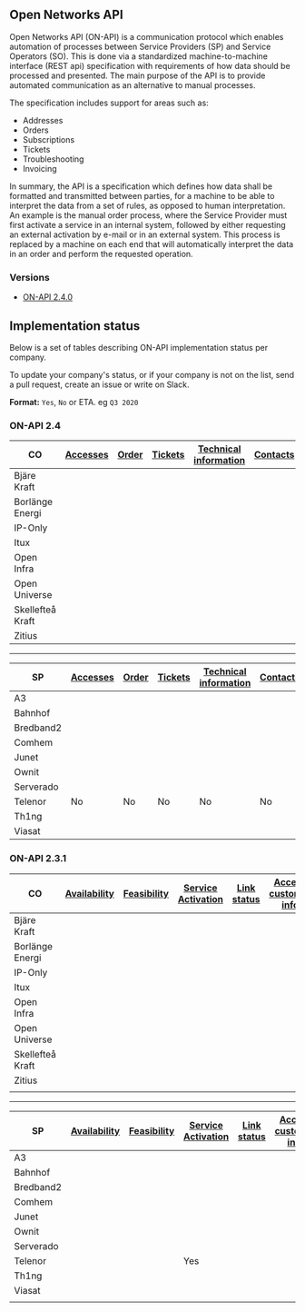 ## Open Networks API

Open Networks API (ON-API) is a communication protocol which enables automation of processes between Service Providers (SP) and Service Operators (SO).
This is done via a standardized machine-to-machine interface (REST api) specification with requirements of how data should be processed and presented.
The main purpose of the API is to provide automated communication as an alternative to manual processes. 

The specification includes support for areas such as:

- Addresses
- Orders
- Subscriptions
- Tickets
- Troubleshooting
- Invoicing

In summary, the API is a specification which defines how data shall be formatted and transmitted between parties, for a machine to be able to interpret the data from a set of rules, as opposed to human interpretation.  
An example is the manual order process, where the Service Provider must first activate a service in an internal system, followed by either requesting an external activation by e-mail or in an external system. This process is replaced by a machine on each end that will automatically interpret the data in an order and perform the requested operation.

### Versions

- [ON-API 2.4.0](2.4.0)


## Implementation status

Below is a set of tables describing ON-API implementation status per company.

To update your company's status, or if your company is not on the list, send a pull request, create an issue or write on Slack.

**Format:** `Yes`, `No` or ETA. eg `Q3 2020`


### ON-API 2.4

| CO | [Accesses](2.4.0/spec/accesses.md) | [Order](2.4.0/spec/orders.md) | [Tickets](2.4.0/spec/tickets.md) | [Technical information](2.4.0/spec/technical_info.md) | [Contacts](2.4.0/spec/contacts.md) | [Subscriptions](2.4.0/spec/subscriptions.md) | [Invoice Specification](2.4.0/spec/invoice_specification.md)
|-|-|-|-|-|-|-|-|
|Bjäre Kraft| | | | | | | |
|Borlänge Energi| | | | | | | |
|IP-Only| | | | | | | |
|Itux| | | | | | | |
|Open Infra| | | | | | | |
|Open Universe| | | | | | | |
|Skellefteå Kraft| | | | | | | |
|Zitius| | | | | | | |

---

| SP | [Accesses](2.4.0/spec/accesses.md) | [Order](2.4.0/spec/orders.md) | [Tickets](2.4.0/spec/tickets.md) | [Technical information](2.4.0/spec/technical_info.md) | [Contacts](2.4.0/spec/contacts.md) | [Subscriptions](2.4.0/spec/subscriptions.md) | [Invoice Specification](2.4.0/spec/invoice_specification.md)
|-|-|-|-|-|-|-|-|
|A3| | | | | | | |
|Bahnhof| | | | | | | |
|Bredband2| | | | | | | |
|Comhem| | | | | | | |
|Junet| | | | | | | |
|Ownit| | | | | | | |
|Serverado| | | | | | | |
|Telenor|No|No|No|No|No|No|No|
|Th1ng| | | | | | | |
|Viasat| | | | | | | |

### ON-API 2.3.1

| CO | [Availability](https://github.com/on-api/on-api-release-2.3.1/blob/master/availability.md) | [Feasibility](https://github.com/on-api/on-api-release-2.3.1/blob/master/feasibility.md) | [Service Activation](https://github.com/on-api/on-api-release-2.3.1/blob/master/service_activation.md) | [Link status](https://github.com/on-api/on-api-release-2.3.1/blob/master/fm_linkstatus.md) | [Access customer info](https://github.com/on-api/on-api-release-2.3.1/blob/master/access_customer_info.md) | [CO Active services](https://github.com/on-api/on-api-release-2.3.1/blob/master/co_active_services.md)
|-|-|-|-|-|-|-|
|Bjäre Kraft| | | | | | |
|Borlänge Energi| | | | | | |
|IP-Only| | | | | | |
|Itux| | | | | | |
|Open Infra| | | | | | |
|Open Universe| | | | | | |
|Skellefteå Kraft| | | | | | |
|Zitius| | | | | | |
| | | | | | | |

---

| SP | [Availability](https://github.com/on-api/on-api-release-2.3.1/blob/master/availability.md) | [Feasibility](https://github.com/on-api/on-api-release-2.3.1/blob/master/feasibility.md) | [Service Activation](https://github.com/on-api/on-api-release-2.3.1/blob/master/service_activation.md) | [Link status](https://github.com/on-api/on-api-release-2.3.1/blob/master/fm_linkstatus.md) | [Access customer info](https://github.com/on-api/on-api-release-2.3.1/blob/master/access_customer_info.md) | [CO Active services](https://github.com/on-api/on-api-release-2.3.1/blob/master/co_active_services.md)
|-|-|-|-|-|-|-|
|A3| | | | | | |
|Bahnhof| | | | | | |
|Bredband2| | | | | | |
|Comhem| | | | | | |
|Junet| | | | | | |
|Ownit| | | | | | |
|Serverado| | | | | | |
|Telenor| | |Yes| | |
|Th1ng| | | | | | |
|Viasat| | | | | | |
| | | | | | | | 
